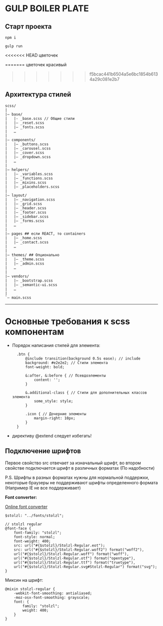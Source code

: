 # GULP BOILER PLATE

## Старт проекта

    npm i

	gulp run

<<<<<<< HEAD
    цветочек

=======
цветочек красивый
>>>>>>> f5bcac441b6504a5e6bc1854b6134a29c081e2b7
## Архитектура стилей

    scss/
    |
    |– base/
    |   |- _base.scss // Общие стили
    |   |– _reset.scss
    |   |– _fonts.scss
    |   …
    |
    |– components/
    |   |– _buttons.scss
    |   |– _carousel.scss
    |   |– _cover.scss
    |   |– _dropdown.scss
    |   …
    |
    |– helpers/
    |   |– _variables.scss
    |   |– _functions.scss
    |   |– _mixins.scss
    |   |– _placeholders.scss
    |
    |– layout/
    |   |– _navigation.scss
    |   |– _grid.scss
    |   |– _header.scss
    |   |– _footer.scss
    |   |– _sidebar.scss
    |   |– _forms.scss
    |   …
    |
    |– pages ## если REACT, то containers
    |   |– _home.scss
    |   |– _contact.scss
    |   …
    |
    |– themes/ ## Опционально
    |   |– _theme.scss
    |   |– _admin.scss
    |   …
    |
    |– vendors/
    |   |– _bootstrap.scss
    |   |– _semantic-ui.scss
    |   …
    |
    `– main.scss

---

# Основные требования к scss компонентам


- Порядок написания стилей для элемента:

		.btn {
			@include transition(background 0.5s ease); // include
			background: #e2e2e2; // Стили элемента
			font-weight: bold;

			&:after, &:before { // Псевдоэлементы  
				content: '';
			}

			&.additional-class { // Стили для дополнительных классов элемента
				some_style: style;
			}

			.icon { // Дочерние элементы
				margin-right: 10px;
			}
		}

- директиву @extend следует избегать!

## Подключение шрифтов

Первое свойство src отвечает за изначальный шрифт, во втором свойстве подключается шрифт в различных форматах (По надобности)

P.S. Шрифты в разных форматах нужны для нормальной поддержки, некоторые браузеры не поддерживают шрифты определенного формата (Например IE не все поддерживает)

**Font converter:** 

[Online font converter](https://onlinefontconverter.com/)

    $stolzl: "../fonts/stolzl";
    
    // stolzl regular
    @font-face {
    	font-family: "stolzl";
    	font-style: normal;
    	font-weight: 400;
    	src: url("#{$stolzl}/Stolzl-Regular.eot");
    	src: url("#{$stolzl}/Stolzl-Regular.woff2") format("woff2"),
    	url("#{$stolzl}/Stolzl-Regular.woff") format("woff"),
    	url("#{$stolzl}/Stolzl-Regular.otf") format("opentype"),
    	url("#{$stolzl}/Stolzl-Regular.ttf") format("truetype"),
    	url("#{$stolzl}/Stolzl-Regular.svg#Stolzl-Regular") format("svg");
    }

Миксин на шрифт:

    @mixin stolzl-regular {
    	-webkit-font-smoothing: antialiased;
    	-moz-osx-font-smoothing: grayscale;
    	font: {
    		family: "stolzl";
    		weight: 400;
    	}
    }
